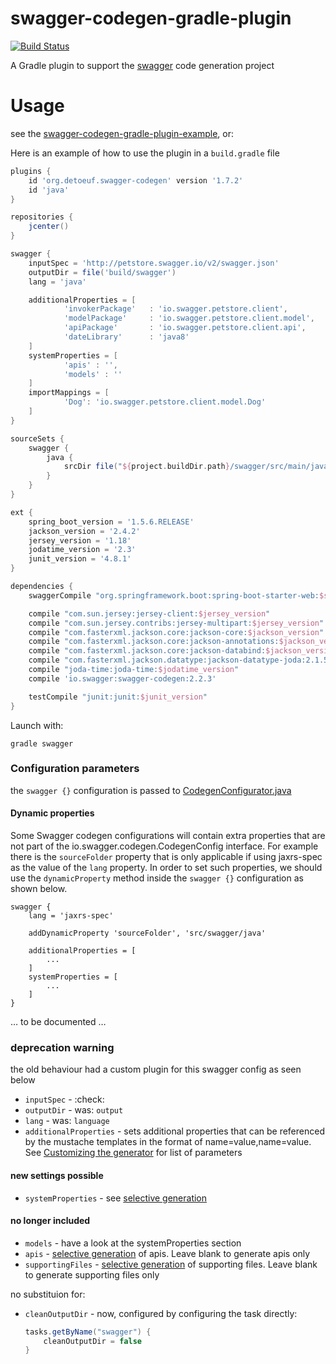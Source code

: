 swagger-codegen-gradle-plugin
============================

[![Build Status](https://travis-ci.org/thebignet/swagger-codegen-gradle-plugin.svg?branch=master)](https://travis-ci.org/thebignet/swagger-codegen-gradle-plugin)

A Gradle plugin to support the [swagger](http://swagger.io) code generation project

Usage
============================

see the [swagger-codegen-gradle-plugin-example](https://github.com/thebignet/swagger-codegen-gradle-plugin-example), or:

Here is an example of how to use the plugin in a `build.gradle` file
```groovy
plugins {
    id 'org.detoeuf.swagger-codegen' version '1.7.2'
    id 'java'
}

repositories {
    jcenter()
}

swagger {
    inputSpec = 'http://petstore.swagger.io/v2/swagger.json'
    outputDir = file('build/swagger')
    lang = 'java'

    additionalProperties = [
            'invokerPackage'   : 'io.swagger.petstore.client',
            'modelPackage'     : 'io.swagger.petstore.client.model',
            'apiPackage'       : 'io.swagger.petstore.client.api',
            'dateLibrary'      : 'java8'
    ]
    systemProperties = [
            'apis' : '',
            'models' : ''
    ]
    importMappings = [
            'Dog': 'io.swagger.petstore.client.model.Dog'
    ]
}

sourceSets {
    swagger {
        java {
            srcDir file("${project.buildDir.path}/swagger/src/main/java")
        }
    }
}

ext {
    spring_boot_version = '1.5.6.RELEASE'
    jackson_version = '2.4.2'
    jersey_version = '1.18'
    jodatime_version = '2.3'
    junit_version = '4.8.1'
}

dependencies {
    swaggerCompile "org.springframework.boot:spring-boot-starter-web:$spring_boot_version"

    compile "com.sun.jersey:jersey-client:$jersey_version"
    compile "com.sun.jersey.contribs:jersey-multipart:$jersey_version"
    compile "com.fasterxml.jackson.core:jackson-core:$jackson_version"
    compile "com.fasterxml.jackson.core:jackson-annotations:$jackson_version"
    compile "com.fasterxml.jackson.core:jackson-databind:$jackson_version"
    compile "com.fasterxml.jackson.datatype:jackson-datatype-joda:2.1.5"
    compile "joda-time:joda-time:$jodatime_version"
    compile 'io.swagger:swagger-codegen:2.2.3'

    testCompile "junit:junit:$junit_version"
}
```

Launch with:

```
gradle swagger
```

### Configuration parameters
the `swagger {}` configuration is passed to [CodegenConfigurator.java](https://github.com/swagger-api/swagger-codegen/blob/v2.2.1/modules/swagger-codegen/src/main/java/io/swagger/codegen/config/CodegenConfigurator.java)

#### Dynamic properties
Some Swagger codegen configurations will contain extra properties that are not part of the io.swagger.codegen.CodegenConfig interface. For example there is the `sourceFolder` property that is only applicable if using jaxrs-spec as the value of the `lang` property. In order to set such properties, we should use the `dynamicProperty` method inside the `swagger {}` configuration as shown below.

```
swagger {
    lang = 'jaxrs-spec'

    addDynamicProperty 'sourceFolder', 'src/swagger/java'

    additionalProperties = [
        ...
    ]
    systemProperties = [
        ...
    ]
}
```

… to be documented …

### deprecation warning
the old behaviour had a custom plugin for this swagger config as seen below
- `inputSpec` - :check:
- `outputDir` - was: `output`
- `lang` - was: `language`
- `additionalProperties` - sets additional properties that can be referenced by the mustache templates in the format of name=value,name=value.  See [Customizing the generator](https://github.com/swagger-api/swagger-codegen/#customizing-the-generator) for list of parameters

#### new settings possible
- `systemProperties` - see [selective generation](https://github.com/swagger-api/swagger-codegen/#selective-generation)

#### no longer included
- `models` - have a look at the systemProperties section
- `apis` - [selective generation](https://github.com/swagger-api/swagger-codegen/#selective-generation) of apis.  Leave blank to generate apis only
- `supportingFiles` - [selective generation](https://github.com/swagger-api/swagger-codegen/#selective-generation) of supporting files.  Leave blank to generate supporting files only

no substituion for:
- `cleanOutputDir` - now, configured by configuring the task directly:
    ```groovy
    tasks.getByName("swagger") {
        cleanOutputDir = false
    }
    ```
